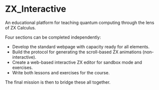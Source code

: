 # ZX_Interactive
An educational platform for teaching quantum computing through the lens of ZX Calculus.

Four sections can be completed independently:
- Develop the standard webpage with capacity ready for all elements.
- Build the protocol for generating the scroll-based ZX animations (non-interactive).
- Create a web-based interactive ZX editor for sandbox mode and exercises.
- Write both lessons and exercises for the course.

The final mission is then to bridge these all together.
